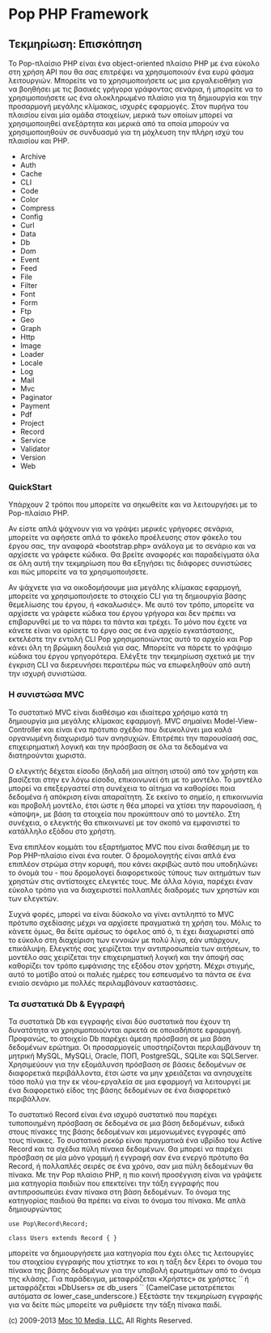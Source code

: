 Pop PHP Framework
=================

Τεκμηρίωση: Επισκόπηση
----------------------

Το Pop-πλαίσιο PHP είναι ένα object-oriented πλαίσιο PHP με ένα εύκολο
στη χρήση API που θα σας επιτρέψει να χρησιμοποιούν ένα ευρύ φάσμα
λειτουργιών. Μπορείτε να το χρησιμοποιήσετε ως μια εργαλειοθήκη για να
βοηθήσει με τις βασικές γρήγορα γράφοντας σενάρια, ή μπορείτε να το
χρησιμοποιήσετε ως ένα ολοκληρωμένο πλαίσιο για τη δημιουργία και την
προσαρμογή μεγάλης κλίμακας, ισχυρές εφαρμογές. Στον πυρήνα του πλαισίου
είναι μία ομάδα στοιχείων, μερικά των οποίων μπορεί να χρησιμοποιηθεί
ανεξάρτητα και μερικά από τα οποία μπορούν να χρησιμοποιηθούν σε
συνδυασμό για τη μόχλευση την πλήρη ισχύ του πλαισίου και PHP.

-   Archive
-   Auth
-   Cache
-   CLI
-   Code
-   Color
-   Compress
-   Config
-   Curl
-   Data
-   Db
-   Dom
-   Event
-   Feed
-   File
-   Filter
-   Font
-   Form
-   Ftp
-   Geo
-   Graph
-   Http
-   Image
-   Loader
-   Locale
-   Log
-   Mail
-   Mvc
-   Paginator
-   Payment
-   Pdf
-   Project
-   Record
-   Service
-   Validator
-   Version
-   Web

### QuickStart

Υπάρχουν 2 τρόποι που μπορείτε να σηκωθείτε και να λειτουργήσει με το
Pop-πλαίσιο PHP.

Αν είστε απλά ψάχνουν για να γράψει μερικές γρήγορες σενάρια, μπορείτε
να αφήσετε απλά το φάκελο προέλευσης στον φάκελο του έργου σας, την
αναφορά «bootstrap.php» ανάλογα με το σενάριο και να αρχίσετε να γράφετε
κώδικα. Θα βρείτε αναφορές και παραδείγματα όλα σε όλη αυτή την
τεκμηρίωση που θα εξηγήσει τις διάφορες συνιστώσες και πώς μπορείτε να
τα χρησιμοποιήσετε.

Αν ψάχνετε για να οικοδομήσουμε μια μεγάλης κλίμακας εφαρμογή, μπορείτε
να χρησιμοποιήσετε το στοιχείο CLI για τη δημιουργία βάσης θεμελίωσης
του έργου, ή «σκαλωσιές». Με αυτό τον τρόπο, μπορείτε να αρχίσετε να
γράφετε κώδικα του έργου γρήγορα και δεν πρέπει να επιβαρυνθεί με το να
πάρει τα πάντα και τρέχει. Το μόνο που έχετε να κάνετε είναι να ορίσετε
το έργο σας σε ένα αρχείο εγκατάστασης, εκτελέστε την εντολή CLI Pop
χρησιμοποιώντας αυτό το αρχείο και Pop κάνει όλη τη βρώμικη δουλειά για
σας. Μπορείτε να πάρετε το γράψιμο κώδικα του έργου γρηγορότερα. Ελέγξτε
την τεκμηρίωση σχετικά με την έγκριση CLI να διερευνήσει περαιτέρω πώς
να επωφεληθούν από αυτή την ισχυρή συνιστώσα.

### Η συνιστώσα MVC

Το συστατικό MVC είναι διαθέσιμο και ιδιαίτερα χρήσιμο κατά τη
δημιουργία μια μεγάλης κλίμακας εφαρμογή. MVC σημαίνει
Model-View-Controller και είναι ένα πρότυπο σχέδιο που διευκολύνει μια
καλά οργανωμένη διαχωρισμό των ανησυχιών. Επιτρέπει την παρουσίασή σας,
επιχειρηματική λογική και την πρόσβαση σε όλα τα δεδομένα να
διατηρούνται χωριστά.

Ο ελεγκτής δέχεται είσοδο (δηλαδή μια αίτηση ιστού) από τον χρήστη και
βασίζεται στην εν λόγω είσοδο, επικοινωνεί ότι με το μοντέλο. Το μοντέλο
μπορεί να επεξεργαστεί στη συνέχεια το αίτημα να καθορίσει ποια δεδομένα
ή απόκριση είναι απαραίτητη. Σε εκείνο το σημείο, η επικοινωνία και
προβολή μοντέλο, έτσι ώστε η θέα μπορεί να χτίσει την παρουσίαση, ή
«άποψη», με βάση τα στοιχεία που προκύπτουν από το μοντέλο. Στη
συνέχεια, ο ελεγκτής θα επικοινωνεί με τον σκοπό να εμφανιστεί το
κατάλληλο εξόδου στο χρήστη.

Ένα επιπλέον κομμάτι του εξαρτήματος MVC που είναι διαθέσιμη με το Pop
PHP-πλαίσιο είναι ένα router. Ο δρομολογητής είναι απλά ένα επιπλέον
στρώμα στην κορυφή, που κάνει ακριβώς αυτό που υποδηλώνει το όνομά του -
που δρομολογεί διαφορετικούς τύπους των αιτημάτων των χρηστών στις
αντίστοιχες ελεγκτές τους. Με άλλα λόγια, παρέχει έναν εύκολο τρόπο για
να διαχειριστεί πολλαπλές διαδρομές των χρηστών και των ελεγκτών.

Συχνά φορές, μπορεί να είναι δύσκολο να γίνει αντιληπτό το MVC πρότυπο
σχεδίασης μέχρι να αρχίσετε πραγματικά τη χρήση του. Μόλις το κάνετε
όμως, θα δείτε αμέσως το όφελος από ό, τι έχει διαχωριστεί από το εύκολο
στη διαχείριση των εννοιών με πολύ λίγα, εάν υπάρχουν, επικάλυψη.
Ελεγκτής σας χειρίζεται την αντιπροσωπεία των αιτήσεων, το μοντέλο σας
χειρίζεται την επιχειρηματική λογική και την άποψή σας καθορίζει τον
τρόπο εμφάνισης της εξόδου στον χρήστη. Μέχρι στιγμής, αυτό το μοτίβο
ατού οι παλιές ημέρες του εσπευσμένο τα πάντα σε ένα ενιαίο σενάριο με
πολλές περιλαμβάνουν καταστάσεις.

### Τα συστατικά Db & Εγγραφή

Τα συστατικά Db και εγγραφής είναι δύο συστατικά που έχουν τη δυνατότητα
να χρησιμοποιούνται αρκετά σε οποιαδήποτε εφαρμογή. Προφανώς, το
στοιχείο Db παρέχει άμεση πρόσβαση σε μια βάση δεδομένων ερώτημα. Οι
προσαρμογείς υποστηρίζονται περιλαμβάνουν τη μητρική MySQL, MySQLi,
Oracle, ΠΟΠ, PostgreSQL, SQLite και SQLServer. Χρησιμεύουν για την
εξομάλυνση πρόσβαση σε βάσεις δεδομένων σε διαφορετικά περιβάλλοντα,
έτσι ώστε να μην χρειάζεται να ανησυχείτε τόσο πολύ για την εκ
νέου-εργαλεία σε μια εφαρμογή να λειτουργεί με ένα διαφορετικό είδος της
βάσης δεδομένων σε ένα διαφορετικό περιβάλλον.

Το συστατικό Record είναι ένα ισχυρό συστατικό που παρέχει τυποποιημένη
πρόσβαση σε δεδομένα σε μια βάση δεδομένων, ειδικά στους πίνακες της
βάσης δεδομένων και μεμονωμένες εγγραφές από τους πίνακες. Το συστατικό
ρεκόρ είναι πραγματικά ένα υβρίδιο του Active Record και τα σχέδια πύλη
πίνακα δεδομένων. Θα μπορεί να παρέχει πρόσβαση σε μία μόνο γραμμή ή
εγγραφή σαν ένα ενεργό πρότυπο θα Record, ή πολλαπλές σειρές σε ένα
χρόνο, σαν μια πύλη δεδομένων θα πίνακα. Με την Pop πλαίσιο PHP, η πιο
κοινή προσέγγιση είναι να γράψετε μια κατηγορία παιδιών που επεκτείνει
την τάξη εγγραφής που αντιπροσωπεύει έναν πίνακα στη βάση δεδομένων. Το
όνομα της κατηγορίας παιδιού θα πρέπει να είναι το όνομα του πίνακα. Με
απλά δημιουργώντας

    use Pop\Record\Record;

    class Users extends Record { }

μπορείτε να δημιουργήσετε μια κατηγορία που έχει όλες τις λειτουργίες
του στοιχείου εγγραφής που χτίστηκε το και η τάξη δεν ξέρει το όνομα του
πίνακα της βάσης δεδομένων για την υποβολή ερωτημάτων από το όνομα της
κλάσης. Για παράδειγμα, μεταφράζεται «Χρήστες» σε χρήστες \`\` ή
μεταφράζεται »DbUsers» σε db\_users \`\` (CamelCase μετατρέπεται
αυτόματα σε lower\_case\_underscore.) Εξετάστε την τεκμηρίωση εγγραφής
για να δείτε πώς μπορείτε να ρυθμίσετε την τάξη πίνακα παιδί.

\(c) 2009-2013 [Moc 10 Media, LLC.](http://www.moc10media.com) All
Rights Reserved.
